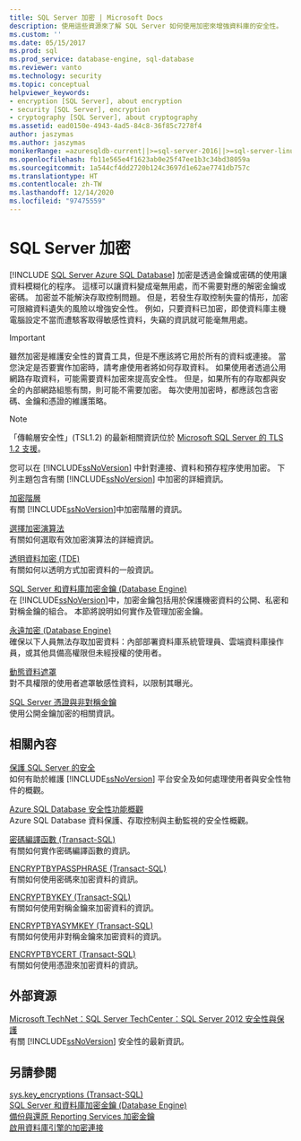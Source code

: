 ```yaml
---
title: SQL Server 加密 | Microsoft Docs
description: 使用這些資源來了解 SQL Server 如何使用加密來增強資料庫的安全性。
ms.custom: ''
ms.date: 05/15/2017
ms.prod: sql
ms.prod_service: database-engine, sql-database
ms.reviewer: vanto
ms.technology: security
ms.topic: conceptual
helpviewer_keywords:
- encryption [SQL Server], about encryption
- security [SQL Server], encryption
- cryptography [SQL Server], about cryptography
ms.assetid: ead0150e-4943-4ad5-84c8-36f85c7278f4
author: jaszymas
ms.author: jaszymas
monikerRange: =azuresqldb-current||>=sql-server-2016||>=sql-server-linux-2017||=azuresqldb-mi-current
ms.openlocfilehash: fb11e565e4f1623ab0e25f47ee1b3c34bd38059a
ms.sourcegitcommit: 1a544cf4dd2720b124c3697d1e62ae7741db757c
ms.translationtype: HT
ms.contentlocale: zh-TW
ms.lasthandoff: 12/14/2020
ms.locfileid: "97475559"
---
```

# <a name="sql-server-encryption"></a>SQL Server 加密
[!INCLUDE [SQL Server Azure SQL Database](../../../includes/applies-to-version/sql-asdb.md)]
  加密是透過金鑰或密碼的使用讓資料模糊化的程序。 這樣可以讓資料變成毫無用處，而不需要對應的解密金鑰或密碼。 加密並不能解決存取控制問題。 但是，若發生存取控制失靈的情形，加密可限縮資料遺失的風險以增強安全性。 例如，只要資料已加密，即使資料庫主機電腦設定不當而遭駭客取得敏感性資料，失竊的資訊就可能毫無用處。  
  

> [!IMPORTANT]  
>  雖然加密是維護安全性的寶貴工具，但是不應該將它用於所有的資料或連接。 當您決定是否要實作加密時，請考慮使用者將如何存取資料。 如果使用者透過公用網路存取資料，可能需要資料加密來提高安全性。 但是，如果所有的存取都與安全的內部網路組態有關，則可能不需要加密。 每次使用加密時，都應該包含密碼、金鑰和憑證的維護策略。  
  
> [!NOTE]  
>  「傳輸層安全性」(TSL1.2) 的最新相關資訊位於 [Microsoft SQL Server 的 TLS 1.2 支援](https://support.microsoft.com/kb/3135244)。  

您可以在 [!INCLUDE[ssNoVersion](../../../includes/ssnoversion-md.md)] 中針對連接、資料和預存程序使用加密。 下列主題包含有關 [!INCLUDE[ssNoVersion](../../../includes/ssnoversion-md.md)] 中加密的詳細資訊。  

 [加密階層](../../../relational-databases/security/encryption/encryption-hierarchy.md)  
 有關 [!INCLUDE[ssNoVersion](../../../includes/ssnoversion-md.md)]中加密階層的資訊。  
  
 [選擇加密演算法](../../../relational-databases/security/encryption/choose-an-encryption-algorithm.md)  
 有關如何選取有效加密演算法的詳細資訊。  
  
 [透明資料加密 &#40;TDE&#41;](../../../relational-databases/security/encryption/transparent-data-encryption.md)  
 有關如何以透明方式加密資料的一般資訊。  
  
 [SQL Server 和資料庫加密金鑰 &#40;Database Engine&#41;](../../../relational-databases/security/encryption/sql-server-and-database-encryption-keys-database-engine.md)  
 在 [!INCLUDE[ssNoVersion](../../../includes/ssnoversion-md.md)]中，加密金鑰包括用於保護機密資料的公開、私密和對稱金鑰的組合。 本節將說明如何實作及管理加密金鑰。  
  
 [永遠加密 &#40;Database Engine&#41;](../../../relational-databases/security/encryption/always-encrypted-database-engine.md)  
 確保以下人員無法存取加密資料：內部部署資料庫系統管理員、雲端資料庫操作員，或其他具備高權限但未經授權的使用者。  
  
 [動態資料遮罩](../../../relational-databases/security/dynamic-data-masking.md)  
 對不具權限的使用者遮罩敏感性資料，以限制其曝光。  
  
 [SQL Server 憑證與非對稱金鑰](../../../relational-databases/security/sql-server-certificates-and-asymmetric-keys.md)  
 使用公開金鑰加密的相關資訊。  
  
## <a name="related-content"></a>相關內容  
 [保護 SQL Server 的安全](../../../relational-databases/security/securing-sql-server.md)  
 如何有助於維護 [!INCLUDE[ssNoVersion](../../../includes/ssnoversion-md.md)] 平台安全及如何處理使用者與安全性物件的概觀。  

[Azure SQL Database 安全性功能概觀](/azure/sql-database/sql-database-security-overview)
</br>Azure SQL Database 資料保護、存取控制與主動監視的安全性概觀。
  
 [密碼編譯函數 &#40;Transact-SQL&#41;](../../../t-sql/functions/cryptographic-functions-transact-sql.md)  
 有關如何實作密碼編譯函數的資訊。  
  
 [ENCRYPTBYPASSPHRASE &#40;Transact-SQL&#41;](../../../t-sql/functions/encryptbypassphrase-transact-sql.md)  
 有關如何使用密碼來加密資料的資訊。  
  
 [ENCRYPTBYKEY &#40;Transact-SQL&#41;](../../../t-sql/functions/encryptbykey-transact-sql.md)  
 有關如何使用對稱金鑰來加密資料的資訊。  
  
 [ENCRYPTBYASYMKEY &#40;Transact-SQL&#41;](../../../t-sql/functions/encryptbyasymkey-transact-sql.md)  
 有關如何使用非對稱金鑰來加密資料的資訊。  
  
 [ENCRYPTBYCERT &#40;Transact-SQL&#41;](../../../t-sql/functions/encryptbycert-transact-sql.md)  
 有關如何使用憑證來加密資料的資訊。  
  
## <a name="external-resources"></a>外部資源  
 [Microsoft TechNet：SQL Server TechCenter：SQL Server 2012 安全性與保護](https://download.microsoft.com/download/8/F/A/8FABACD7-803E-40FC-ADF8-355E7D218F4C/SQL_Server_2012_Security_Best_Practice_Whitepaper_Apr2012.docx)  
 有關 [!INCLUDE[ssNoVersion](../../../includes/ssnoversion-md.md)] 安全性的最新資訊。  
  
## <a name="see-also"></a>另請參閱  
 [sys.key_encryptions &#40;Transact-SQL&#41;](../../../relational-databases/system-catalog-views/sys-key-encryptions-transact-sql.md)   
 [SQL Server 和資料庫加密金鑰 &#40;Database Engine&#41;](../../../relational-databases/security/encryption/sql-server-and-database-encryption-keys-database-engine.md)   
 [備份與還原 Reporting Services 加密金鑰](../../../reporting-services/install-windows/ssrs-encryption-keys-back-up-and-restore-encryption-keys.md)     
 [啟用資料庫引擎的加密連接](../../../database-engine/configure-windows/enable-encrypted-connections-to-the-database-engine.md)    
  

